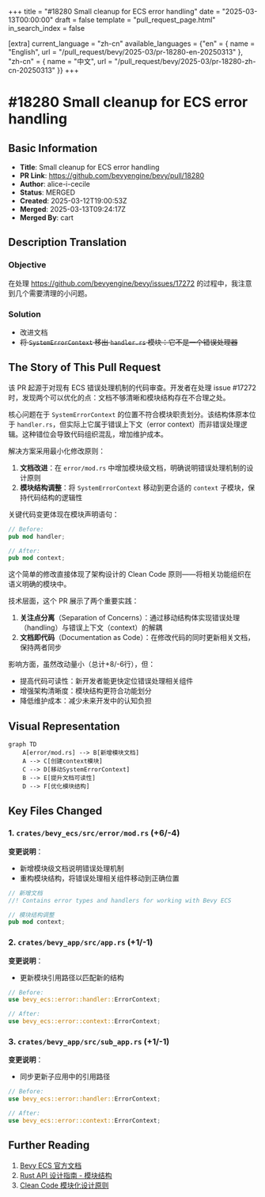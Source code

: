 +++
title = "#18280 Small cleanup for ECS error handling"
date = "2025-03-13T00:00:00"
draft = false
template = "pull_request_page.html"
in_search_index = false

[extra]
current_language = "zh-cn"
available_languages = {"en" = { name = "English", url = "/pull_request/bevy/2025-03/pr-18280-en-20250313" }, "zh-cn" = { name = "中文", url = "/pull_request/bevy/2025-03/pr-18280-zh-cn-20250313" }}
+++

# #18280 Small cleanup for ECS error handling

## Basic Information
- **Title**: Small cleanup for ECS error handling
- **PR Link**: https://github.com/bevyengine/bevy/pull/18280
- **Author**: alice-i-cecile
- **Status**: MERGED
- **Created**: 2025-03-12T19:00:53Z
- **Merged**: 2025-03-13T09:24:17Z
- **Merged By**: cart

## Description Translation
### Objective

在处理 https://github.com/bevyengine/bevy/issues/17272 的过程中，我注意到几个需要清理的小问题。

### Solution

- 改进文档
- ~~将 `SystemErrorContext` 移出 `handler.rs` 模块：它不是一个错误处理器~~

## The Story of This Pull Request

该 PR 起源于对现有 ECS 错误处理机制的代码审查。开发者在处理 issue #17272 时，发现两个可以优化的点：文档不够清晰和模块结构存在不合理之处。

核心问题在于 `SystemErrorContext` 的位置不符合模块职责划分。该结构体原本位于 `handler.rs`，但实际上它属于错误上下文（error context）而非错误处理逻辑。这种错位会导致代码组织混乱，增加维护成本。

解决方案采用最小化修改原则：
1. **文档改进**：在 `error/mod.rs` 中增加模块级文档，明确说明错误处理机制的设计原则
2. **模块结构调整**：将 `SystemErrorContext` 移动到更合适的 `context` 子模块，保持代码结构的逻辑性

关键代码变更体现在模块声明语句：
```rust
// Before:
pub mod handler;

// After:
pub mod context;
```
这个简单的修改直接体现了架构设计的 Clean Code 原则——将相关功能组织在语义明确的模块中。

技术层面，这个 PR 展示了两个重要实践：
1. **关注点分离**（Separation of Concerns）：通过移动结构体实现错误处理（handling）与错误上下文（context）的解耦
2. **文档即代码**（Documentation as Code）：在修改代码的同时更新相关文档，保持两者同步

影响方面，虽然改动量小（总计+8/-6行），但：
- 提高代码可读性：新开发者能更快定位错误处理相关组件
- 增强架构清晰度：模块结构更符合功能划分
- 降低维护成本：减少未来开发中的认知负担

## Visual Representation

```mermaid
graph TD
    A[error/mod.rs] --> B[新增模块文档]
    A --> C[创建context模块]
    C --> D[移动SystemErrorContext]
    B --> E[提升文档可读性]
    D --> F[优化模块结构]
```

## Key Files Changed

### 1. `crates/bevy_ecs/src/error/mod.rs` (+6/-4)
**变更说明**：
- 新增模块级文档说明错误处理机制
- 重构模块结构，将错误处理相关组件移动到正确位置

```rust
// 新增文档
//! Contains error types and handlers for working with Bevy ECS

// 模块结构调整
pub mod context;
```

### 2. `crates/bevy_app/src/app.rs` (+1/-1)
**变更说明**：
- 更新模块引用路径以匹配新的结构

```rust
// Before:
use bevy_ecs::error::handler::ErrorContext;

// After: 
use bevy_ecs::error::context::ErrorContext;
```

### 3. `crates/bevy_app/src/sub_app.rs` (+1/-1)
**变更说明**：
- 同步更新子应用中的引用路径

```rust
// Before:
use bevy_ecs::error::handler::ErrorContext;

// After:
use bevy_ecs::error::context::ErrorContext;
```

## Further Reading
1. [Bevy ECS 官方文档](https://bevyengine.org/learn/book/ecs/)
2. [Rust API 设计指南 - 模块结构](https://rust-lang.github.io/api-guidelines/)
3. [Clean Code 模块化设计原则](https://www.oreilly.com/library/view/clean-code/9780136083238/)
